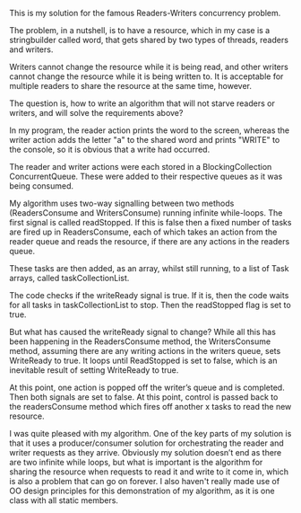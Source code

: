 This is my solution for the famous Readers-Writers concurrency problem.  

The problem, in a nutshell, is to have a resource, which in my case is a stringbuilder called word, that gets shared by two types of threads, readers and writers.

Writers cannot change the resource while it is being read, and other writers cannot change the resource while it is being written to.  It is acceptable for multiple readers to share the resource at the same time, however.

The question is, how to write an algorithm that will not starve readers or writers, and will solve the requirements above?

In my program, the reader action prints the word to the screen, whereas the writer action adds the letter "a" to the shared word and prints "WRITE" to the console, so it is obvious that a write had occurred.

The reader and writer actions were each stored in a BlockingCollection ConcurrentQueue.  These were added to their respective queues as it was being consumed.  

My algorithm uses two-way signalling between two methods (ReadersConsume and WritersConsume) running infinite while-loops.  The first signal is called readStopped.  If this is false then a fixed number of tasks are fired up in ReadersConsume, each of which takes an action from the reader queue and reads the resource, if there are any actions in the readers queue.

These tasks are then added, as an array, whilst still running, to a list of Task arrays, called taskCollectionList. 

The code checks if the writeReady signal is true.  If it is, then the code waits for  all tasks in taskCollectionList to stop.  Then the readStopped flag is set to true.

But what has caused the writeReady signal to change?  While all this has been happening in the ReadersConsume method, the WritersConsume method, assuming there are any writing actions in the writers queue, sets WriteReady to true.  It loops until ReadStopped is set to false, which is an inevitable result of setting WriteReady to true. 

At this point, one action is popped off the writer’s queue and is completed.  Then both signals are set to false.  At this point, control is passed back to the readersConsume method which fires off another x tasks to read the new resource.

I was quite pleased with my algorithm.  One of the key parts of my solution is that it uses a producer/consumer solution for orchestrating the reader and writer requests as they arrive.   Obviously my solution doesn’t end as there are two infinite while loops, but what is important is the algorithm for sharing the resource when requests to read it and write to it come in, which is also a problem that can go on forever.  I also haven't really made use of OO design principles for this demonstration of my algorithm, as it is one class with all static members. 
